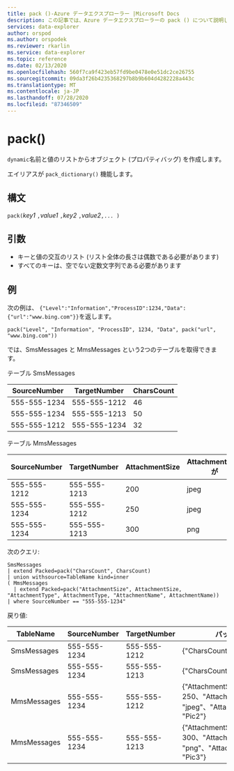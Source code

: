 ```yaml
---
title: pack ()-Azure データエクスプローラー |Microsoft Docs
description: この記事では、Azure データエクスプローラーの pack () について説明します。
services: data-explorer
author: orspod
ms.author: orspodek
ms.reviewer: rkarlin
ms.service: data-explorer
ms.topic: reference
ms.date: 02/13/2020
ms.openlocfilehash: 560f7ca9f423eb57fd9be0478e0e51dc2ce26755
ms.sourcegitcommit: 09da3f26b4235368297b8b9b604d4282228a443c
ms.translationtype: MT
ms.contentlocale: ja-JP
ms.lasthandoff: 07/28/2020
ms.locfileid: "87346509"
---
```

# <a name="pack"></a>pack()

`dynamic`名前と値のリストからオブジェクト (プロパティバッグ) を作成します。

エイリアスが `pack_dictionary()` 機能します。

## <a name="syntax"></a>構文

`pack(`*key1* `,`*value1* `,`*key2* `,`*value2*`,... )`

## <a name="arguments"></a>引数

* キーと値の交互のリスト (リスト全体の長さは偶数である必要があります)
* すべてのキーは、空でない定数文字列である必要があります

## <a name="examples"></a>例

次の例は、 `{"Level":"Information","ProcessID":1234,"Data":{"url":"www.bing.com"}}`を返します。

```kusto
pack("Level", "Information", "ProcessID", 1234, "Data", pack("url", "www.bing.com"))
```

では、SmsMessages と MmsMessages という2つのテーブルを取得できます。

テーブル SmsMessages 

|SourceNumber |TargetNumber| CharsCount
|---|---|---
|555-555-1234 |555-555-1212 | 46 
|555-555-1234 |555-555-1213 | 50 
|555-555-1212 |555-555-1234 | 32 

テーブル MmsMessages 

|SourceNumber |TargetNumber| AttachmentSize | Attachmenttype が | 添付名
|---|---|---|---|---
|555-555-1212 |555-555-1213 | 200 | jpeg | Pic1
|555-555-1234 |555-555-1212 | 250 | jpeg | Pic2
|555-555-1234 |555-555-1213 | 300 | png | Pic3

次のクエリ:
```kusto
SmsMessages 
| extend Packed=pack("CharsCount", CharsCount) 
| union withsource=TableName kind=inner 
( MmsMessages 
  | extend Packed=pack("AttachmentSize", AttachmentSize, "AttachmentType", AttachmentType, "AttachmentName", AttachmentName))
| where SourceNumber == "555-555-1234"
``` 

戻り値:

|TableName |SourceNumber |TargetNumber | パック
|---|---|---|---
|SmsMessages|555-555-1234 |555-555-1212 | {"CharsCount":46}
|SmsMessages|555-555-1234 |555-555-1213 | {"CharsCount":50}
|MmsMessages|555-555-1234 |555-555-1212 | {"AttachmentSize": 250、"Attachmentsize": "jpeg"、"Attachmentsize": "Pic2"}
|MmsMessages|555-555-1234 |555-555-1213 | {"AttachmentSize": 300、"Attachmentsize": "png"、"Attachmentsize": "Pic3"}

